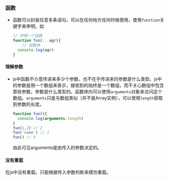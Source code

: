### 函数

* 函数可以封装任意多条语句，可以在任何地方任何时候使用，使用`function`关键字来申明。如

  ```js
  // 声明一个函数
  function fun(...agr){
      // 函数体
  	console.log(agr)
  }
  ```

  

#### 理解参数

* js中函数不介意传进来多少个参数，也不在乎传进来的参数是什么类型。js中的参数是用一个数组来表示，接收到的始终是一个数组，而不关心数组中包含那些参数，参数是什么类型的。函数体内可以使用`arguments`对象来访问这个数组。`arguments`只是与数组类似（并不是Array实例），可以使用`length`获取到参数的长度。

  ```js
  function fun(){
  	console.log(arguments.length)
  }
  fun(1,2) // 2
  fun('name') // 1
  fun() // 0
  ```

  由此可见arguments是由传入的参数决定的。

#### 没有重载

在js中没有重载。只能根据传入参数判断来模仿重载。